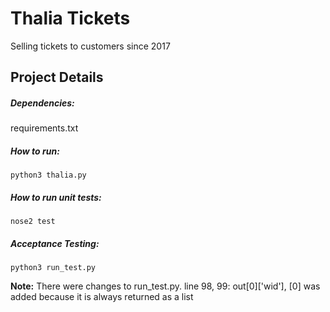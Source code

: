Thalia Tickets
==
Selling tickets to customers since 2017 

Project Details 
--
##### Dependencies: 
requirements.txt

##### How to run: 
    python3 thalia.py   
    
##### How to run unit tests: 
    nose2 test
    
##### Acceptance Testing: 
    python3 run_test.py
**Note:** There were changes to run_test.py. 
line 98, 99: out[0]['wid'], [0] was added because it is always returned as a list
 
